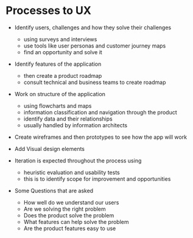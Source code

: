 # Processes to UX

- Identify users, challenges and how they solve their challenges
  - using surveys and interviews
  - use tools like user personas and customer journey maps
  - find an opportunity and solve it

- Identify features of the application
  - then create a product roadmap
  - consult technical and business teams to create roadmap

- Work on structure of the application
  - using flowcharts and maps
  - information classification and navigation through the product
  - identify data and their relationships
  - usually handled by information architects

- Create wireframes and then prototypes to see how the app will work
- Add Visual design elements


- Iteration is expected throughout the process using
  - heuristic evaluation and usability tests
  - this is to identify scope for improvement and opportunities

- Some Questions that are asked
  - How well do we understand our users
  - Are we solving the right problem
  - Does the product solve the problem
  - What features can help solve the problem
  - Are the product features easy to use
